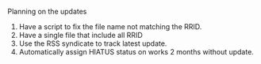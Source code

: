 Planning on the updates
1. Have a script to fix the file name not matching the RRID.
2. Have a single file that include all RRID
3. Use the RSS syndicate to track latest update.
4. Automatically assign HIATUS status on works 2 months without update.